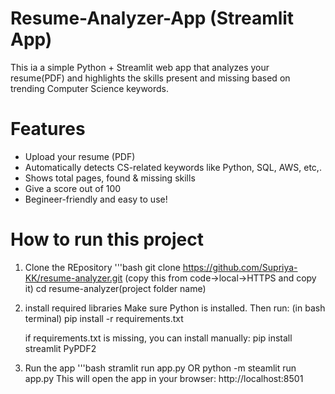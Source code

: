 # Resume-Analyzer-App (Streamlit App)
This ia a simple Python + Streamlit web app that analyzes your resume(PDF)
and highlights the skills present and missing based on trending Computer Science keywords.

# Features 
- Upload your resume (PDF)
- Automatically detects CS-related keywords like Python, SQL, AWS, etc,.
- Shows total pages, found & missing skills
- Give a score out of 100
- Begineer-friendly and easy to use!

# How to run this project
1. Clone the REpository
    '''bash
    git clone https://github.com/Supriya-KK/resume-analyzer.git (copy this from code->local->HTTPS and copy it)
    cd resume-analyzer(project folder name)

2. install required libraries
    Make sure Python is installed. Then run:
        (in bash terminal)
            pip install -r requirements.txt

    if requirements.txt is missing, you can install manually:
        pip install streamlit PyPDF2
    
3. Run the app
    '''bash
        stramlit run app.py
                OR
        python -m steamlit run app.py
    This will open the app in your browser: http://localhost:8501

